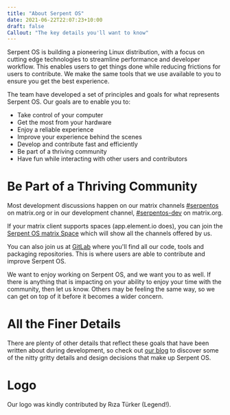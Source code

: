 ```yaml
---
title: "About Serpent OS"
date: 2021-06-22T22:07:23+10:00
draft: false
Callout: "The key details you'll want to know"
---
```


Serpent OS is building a pioneering Linux distribution, with a focus on cutting edge technologies to streamline performance
and developer workflow. This enables users to get things done while reducing frictions for users to contribute. We make the
same tools that we use available to you to ensure you get the best experience.

The team have developed a set of principles and goals for what represents Serpent OS. Our goals are to enable you to:

 - Take control of your computer
 - Get the most from your hardware
 - Enjoy a reliable experience
 - Improve your experience behind the scenes
 - Develop and contribute fast and efficiently
 - Be part of a thriving community
 - Have fun while interacting with other users and contributors

# Be Part of a Thriving Community

Most development discussions happen on our matrix channels [#serpentos](https://matrix.to/#/#serpentos:matrix.org) on
matrix.org or in our development channel, [#serpentos-dev](https://matrix.to/#/#serpentos-dev:matrix.org) on matrix.org.

If your matrix client supports spaces (app.element.io does), you can join the [Serpent OS matrix Space](https://matrix.to/#/!trFJOzhpDUejJKnPYg:matrix.org)
which will show all the channels offered by us.

You can also join us at [GitLab](https://gitlab.com/serpent-os) where you'll find all our code, tools and packaging
repositories. This is where users are able to contribute and improve Serpent OS.

We want to enjoy working on Serpent OS, and we want you to as well. If there is anything that is impacting on your ability to enjoy
your time with the community, then let us know. Others may be feeling the same way, so we can get on top of it before it becomes a
wider concern.

# All the Finer Details

There are plenty of other details that reflect these goals that have been written about during development, so check out [our blog](../blog/) to discover some of the nitty gritty details and design decisions that make up Serpent OS.

# Logo

Our logo was kindly contributed by Rıza Türker (Legend!).
